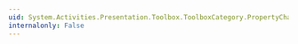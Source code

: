 ```yaml
---
uid: System.Activities.Presentation.Toolbox.ToolboxCategory.PropertyChanged
internalonly: False
---
```

